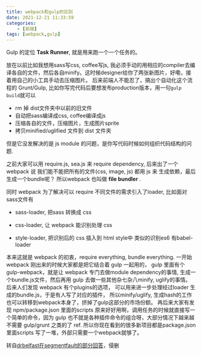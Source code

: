 ```yaml
---
title: webpack和gulp的区别
date: 2021-12-21 11:33:59
categories: 
    - [前端]
tags: [webpack,gulp] 
---
```

Gulp 的定位 __Task Runner__, 就是用来跑一个一个任务的。
<!-- more -->
放在以前比如我想用sass写css, coffee写js, 我必须手动的用相应的compiler去编译各自的文件，然后各自minify。这时候designer给你了两张新图片，好嘞，接着用自己的小工具手动去压缩图片。
后来前端人不能忍了，搞出个自动化这个流程的 Grunt/Gulp, 比如你写完代码后要想发布production版本，用一句`gulp build`就可以
+ rm 掉 dist文件夹中以前的旧文件
+ 自动把sass编译成css, coffee编译成js
+ 压缩各自的文件，压缩图片，生成图片sprite
+ 拷贝minified/uglified 文件到 dist 文件夹

但是它没发解决的是 js module 的问题，是你写代码时候如何组织代码结构的问题.

之前大家可以用 require.js, sea.js 来 require dependency, 后来出了一个 webpack 说 我们能不能把所有的文件(css, image, js) 都用 js 来 生成依赖，最后生成一个bundle呢？ 所以webpack 也叫做 __file bundler__ .

同时 webpack 为了解决可以 require 不同文件的需求引入了loader, 比如面对sass文件有

+ sass-loader, 把sass 转换成 css

+ css-loader, 让 webpack 能识别处理 css

+ style-loader, 把识别后的 css 插入到 html style中
类似的识别es6 有babel-loader

本来这就是 webpack 的初衷，require everything, bundle everything. 一开始 webpack 刚出来的时候大家都是把它结合着 gulp 一起用的， gulp 里面有个 gulp-webpack，就是让 webpack 专门去做module dependency的事情, 生成一个bundle.js文件，然后再用 gulp 去做一些其他杂七杂八minify, uglify的事情。 后来人们发现 webpack 有个plugins的选项， 可以用来进一步处理经过loader 生成的bundle.js，于是有人写了对应的插件， 所以minify/uglify, 生成hash的工作也可以转移到webpack本身了，挤掉了gulp这部分的市场份额。 再后来大家有发现 npm/package.json 里面的scripts 原来好好用啊，调用任务的时候就直接写一个简单的命令，因为 gulp 也不就是各种插件命令的组合呀，大部分情况下越来越不需要 gulp/grunt 之类的了 ref. 所以你现在看到的很多新项目都是package.json里面scripts 写了一堆，外部只需要一个webpack就够了。

转自[drbelfast在segmentfault的部分回答](https://segmentfault.com/q/1010000008058766)，侵删
